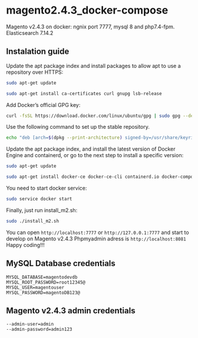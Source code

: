 # magento2.4.3_docker-compose
Magento v2.4.3 on docker: ngnix port 7777, mysql 8 and php7.4-fpm. Elasticsearch 7.14.2

## Instalation guide
Update the apt package index and install packages to allow apt to use a repository over HTTPS:
```sh
sudo apt-get update
```
```sh
sudo apt-get install ca-certificates curl gnupg lsb-release
```
Add Docker’s official GPG key:
```sh
curl -fsSL https://download.docker.com/linux/ubuntu/gpg | sudo gpg --dearmor -o /usr/share/keyrings/docker-archive-keyring.gpg
```
Use the following command to set up the stable repository.
```sh
echo "deb [arch=$(dpkg --print-architecture) signed-by=/usr/share/keyrings/docker-archive-keyring.gpg] https://download.docker.com/linux/ubuntu $(lsb_release -cs) stable" | sudo tee /etc/apt/sources.list.d/docker.list > /dev/null
```
Update the apt package index, and install the latest version of Docker Engine and containerd, or go to the next step to install a specific version:
```sh
sudo apt-get update
```
```sh
sudo apt-get install docker-ce docker-ce-cli containerd.io docker-compose
```
You need to start docker service:
```sh
sudo service docker start
```
Finally, just run install_m2.sh:
```sh
sudo ./install_m2.sh
```

You can open ```http://localhost:7777``` or ```http://127.0.0.1:7777``` and start to develop on Magento v2.4.3
Phpmyadmin adress is ```http://localhost:8081```
Happy coding!!!
## MySQL Database credentials
```
MYSQL_DATABASE=magentodevdb
MYSQL_ROOT_PASSWORD=root12345@
MYSQL_USER=magentouser
MYSQL_PASSWORD=magentoDB123@
```
## Magento v2.4.3 admin credentials
```
--admin-user=admin
--admin-password=admin123
```